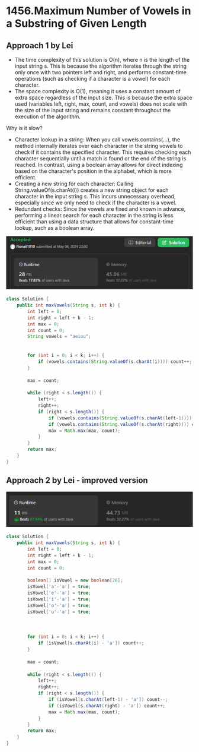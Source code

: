 # 1456.Maximum Number of Vowels in a Substring of Given Length

## Approach 1 by Lei
- The time complexity of this solution is O(n), where n is the length of the input string s. This is because the algorithm iterates through the string only once with two pointers left and right, and performs constant-time operations (such as checking if a character is a vowel) for each character.
- The space complexity is O(1), meaning it uses a constant amount of extra space regardless of the input size. This is because the extra space used (variables left, right, max, count, and vowels) does not scale with the size of the input string and remains constant throughout the execution of the algorithm.

Why is it slow?
- Character lookup in a string: When you call vowels.contains(...), the method internally iterates over each character in the string vowels to check if it contains the specified character. This requires checking each character sequentially until a match is found or the end of the string is reached. In contrast, using a boolean array allows for direct indexing based on the character's position in the alphabet, which is more efficient.
- Creating a new string for each character: Calling String.valueOf(s.charAt(i)) creates a new string object for each character in the input string s. This incurs unnecessary overhead, especially since we only need to check if the character is a vowel.
- Redundant checks: Since the vowels are fixed and known in advance, performing a linear search for each character in the string is less efficient than using a data structure that allows for constant-time lookup, such as a boolean array.

![alt text](image-3.png)

```java
class Solution {
    public int maxVowels(String s, int k) {
        int left = 0;
        int right = left + k - 1;
        int max = 0;
        int count = 0;
        String vowels = "aeiou";
        

        for (int i = 0; i < k; i++) {
            if (vowels.contains(String.valueOf(s.charAt(i)))) count++; //
        }

        max = count;

        while (right < s.length()) {
            left++;
            right++;
            if (right < s.length()) {
                if (vowels.contains(String.valueOf(s.charAt(left-1)))) count--;
                if (vowels.contains(String.valueOf(s.charAt(right)))) count++;
                max = Math.max(max, count);
            }
        }
        return max;
    }
}
```

## Approach 2 by Lei - improved version
![alt text](image-4.png)
```java
class Solution {
    public int maxVowels(String s, int k) {
        int left = 0;
        int right = left + k - 1;
        int max = 0;
        int count = 0;

        boolean[] isVowel = new boolean[26];
        isVowel['a'-'a'] = true;
        isVowel['e'-'a'] = true;
        isVowel['i'-'a'] = true;
        isVowel['o'-'a'] = true;
        isVowel['u'-'a'] = true;        

        

        for (int i = 0; i < k; i++) {
            if (isVowel[s.charAt(i) - 'a']) count++;
        }

        max = count;

        while (right < s.length()) {
            left++;
            right++;
            if (right < s.length()) {
                if (isVowel[s.charAt(left-1) - 'a']) count--;
                if (isVowel[s.charAt(right) - 'a']) count++;
                max = Math.max(max, count);
            }
        }
        return max;
    }
}
```
